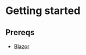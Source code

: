 # Getting started
## Prereqs
* [Blazor](https://docs.microsoft.com/en-us/aspnet/core/blazor/get-started?view=aspnetcore-3.1&tabs=visual-studio)